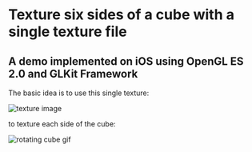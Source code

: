 # Texture six sides of a cube with a single texture file
## A demo implemented on iOS using OpenGL ES 2.0 and GLKit Framework

The basic idea is to use this single texture:

![texture image](https://github.com/bestimmaa/ios-texture-cube/blob/master/src/texture-coordinates/texture-coordinates/texture_numbers.png)

to texture each side of the cube:

![rotating cube gif]()
